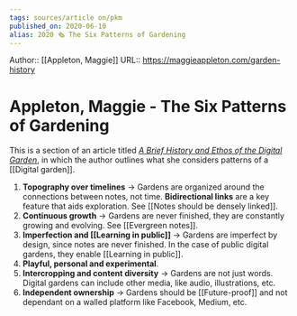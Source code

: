 ```yaml
---
tags: sources/article on/pkm
published_on: 2020-06-10
alias: 2020 🗞️ The Six Patterns of Gardening
---
```


Author:: [[Appleton, Maggie]]
URL:: https://maggieappleton.com/garden-history

# Appleton, Maggie - The Six Patterns of Gardening

This is a section of an article titled [_A Brief History and Ethos of the Digital Garden_](https://maggieappleton.com/garden-history), in which the author outlines what she considers patterns of a [[Digital garden]].

1. **Topography over timelines** -> Gardens are organized around the connections between notes, not time. **Bidirectional links** are a key feature that aids exploration. See [[Notes should be densely linked]].
2. **Continuous growth** -> Gardens are never finished, they are constantly growing and evolving. See [[Evergreen notes]].
3. **Imperfection and [[Learning in public]]** -> Gardens are imperfect by design, since notes are never finished. In the case of public digital gardens, they enable [[Learning in public]].
4. **Playful, personal and experimental**.
5. **Intercropping and content diversity** -> Gardens are not just words. Digital gardens can include other media, like audio, illustrations, etc.
6. **Independent ownership** -> Gardens should be [[Future-proof]] and not dependant on a walled platform like Facebook, Medium, etc. 